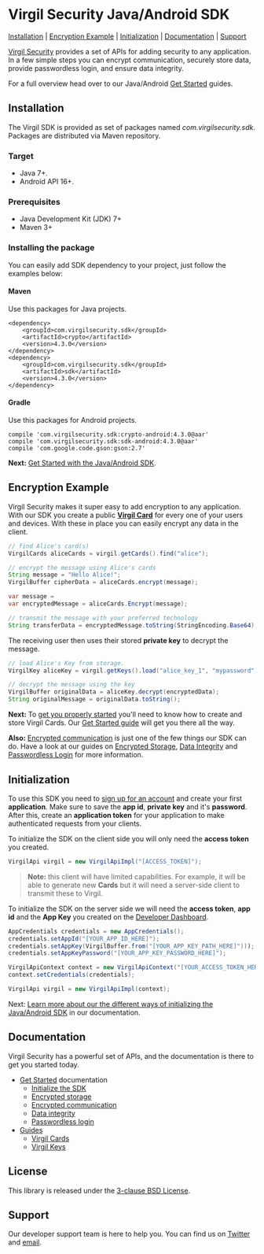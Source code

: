 # Virgil Security Java/Android SDK

[Installation](#installation) | [Encryption Example](#encryption-example) | [Initialization](#initialization) | [Documentation](#documentation) | [Support](#support)

[Virgil Security](https://virgilsecurity.com) provides a set of APIs for adding security to any application. In a few simple steps you can encrypt communication, securely store data, provide passwordless login, and ensure data integrity.

For a full overview head over to our Java/Android [Get Started][_getstarted] guides.

## Installation

The Virgil SDK is provided as set of packages named *com.virgilsecurity.sdk*. Packages are distributed via Maven repository.

### Target

* Java 7+.
* Android API 16+.

### Prerequisites

* Java Development Kit (JDK) 7+
* Maven 3+

### Installing the package

You can easily add SDK dependency to your project, just follow the examples below:

#### Maven

Use this packages for Java projects.

```
<dependency>
    <groupId>com.virgilsecurity.sdk</groupId>
    <artifactId>crypto</artifactId>
    <version>4.3.0</version>
</dependency>
<dependency>
    <groupId>com.virgilsecurity.sdk</groupId>
    <artifactId>sdk</artifactId>
    <version>4.3.0</version>
</dependency>
```

#### Gradle

Use this packages for Android projects.

```
compile 'com.virgilsecurity.sdk:crypto-android:4.3.0@aar'
compile 'com.virgilsecurity.sdk:sdk-android:4.3.0@aar'
compile 'com.google.code.gson:gson:2.7'
```

__Next:__ [Get Started with the Java/Android SDK][_getstarted].

## Encryption Example

Virgil Security makes it super easy to add encryption to any application. With our SDK you create a public [__Virgil Card__][_guide_virgil_cards] for every one of your users and devices. With these in place you can easily encrypt any data in the client.

```java
// find Alice's card(s)
VirgilCards aliceCards = virgil.getCards().find("alice");

// encrypt the message using Alice's cards
String message = "Hello Alice!";
VirgilBuffer cipherData = aliceCards.encrypt(message);

var message = 
var encryptedMessage = aliceCards.Encrypt(message);

// transmit the message with your preferred technology
String transferData = encryptedMessage.toString(StringEncoding.Base64);
```

The receiving user then uses their stored __private key__ to decrypt the message.


```java
// load Alice's Key from storage.
VirgilKey aliceKey = virgil.getKeys().load("alice_key_1", "mypassword");

// decrypt the message using the key
VirgilBuffer originalData = aliceKey.decrypt(encryptedData);
String originalMessage = originalData.toString();
```

__Next:__ To [get you properly started][_guide_encryption] you'll need to know how to create and store Virgil Cards. Our [Get Started guide][_guide_encryption] will get you there all the way.

__Also:__ [Encrypted communication][_getstarted_encryption] is just one of the few things our SDK can do. Have a look at our guides on  [Encrypted Storage][_getstarted_storage], [Data Integrity][_getstarted_data_integrity] and [Passwordless Login][_getstarted_passwordless_login] for more information.

## Initialization

To use this SDK you need to [sign up for an account](https://developer.virgilsecurity.com/account/signup) and create your first __application__. Make sure to save the __app id__, __private key__ and it's __password__. After this, create an __application token__ for your application to make authenticated requests from your clients.

To initialize the SDK on the client side you will only need the __access token__ you created.

```java
VirgilApi virgil = new VirgilApiImpl("[ACCESS_TOKEN]");
```

> __Note:__ this client will have limited capabilities. For example, it will be able to generate new __Cards__ but it will need a server-side client to transmit these to Virgil.

To initialize the SDK on the server side we will need the __access token__, __app id__ and the __App Key__ you created on the [Developer Dashboard](https://developer.virgilsecurity.com/).

```java
AppCredentials credentials = new AppCredentials();
credentials.setAppId("[YOUR_APP_ID_HERE]");
credentials.setAppKey(VirgilBuffer.from("[YOUR_APP_KEY_PATH_HERE]")));
credentials.setAppKeyPassword("[YOUR_APP_KEY_PASSWORD_HERE]");

VirgilApiContext context = new VirgilApiContext("[YOUR_ACCESS_TOKEN_HERE]");
context.setCredentials(credentials);

VirgilApi virgil = new VirgilApiImpl(context);
```

Next: [Learn more about our the different ways of initializing the Java/Android SDK][_guide_initialization] in our documentation.

## Documentation

Virgil Security has a powerful set of APIs, and the documentation is there to get you started today.

* [Get Started][_getstarted_root] documentation
  * [Initialize the SDK][_initialize_root]
  * [Encrypted storage][_getstarted_storage]
  * [Encrypted communication][_getstarted_encryption]
  * [Data integrity][_getstarted_data_integrity]
  * [Passwordless login][_getstarted_passwordless_login]
* [Guides][_guides]
  * [Virgil Cards][_guide_virgil_cards]
  * [Virgil Keys][_guide_virgil_keys]

## License

This library is released under the [3-clause BSD License](LICENSE.md).

## Support

Our developer support team is here to help you. You can find us on [Twitter](https://twitter.com/virgilsecurity) and [email](support).

[support]: mailto:support@virgilsecurity.com
[_getstarted_root]: https://virgilsecurity.com/docs/sdk/java-android/
[_getstarted]: https://virgilsecurity.com/docs/sdk/java-android/getting-started
[_getstarted_encryption]: https://virgilsecurity.com/docs/use-cases/encrypted-communication
[_getstarted_storage]: https://virgilsecurity.com/docs/use-cases/secure-data-at-rest
[_getstarted_data_integrity]: https://virgilsecurity.com/docs/use-cases/data-verification
[_getstarted_passwordless_login]: https://virgilsecurity.com/docs/use-cases/passwordless-authentication
[_guides]: https://virgilsecurity.com/docs/sdk/java-android/features
[_guide_initialization]: https://virgilsecurity.com/docs/sdk/java-android/getting-started#initializing
[_guide_virgil_cards]: https://virgilsecurity.com/docs/sdk/java-android/features#virgil-cards
[_guide_virgil_keys]: https://virgilsecurity.com/docs/sdk/java-android/features#virgil-keys
[_guide_encryption]: https://virgilsecurity.com/docs/sdk/java-android/features#encryption
[_initialize_root]: https://virgilsecurity.com/docs/sdk/java-android/programming-guide#initializing

